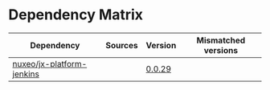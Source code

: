 # Dependency Matrix

Dependency | Sources | Version | Mismatched versions
---------- | ------- | ------- | -------------------
[nuxeo/jx-platform-jenkins](https://github.com/nuxeo/jx-platform-jenkins) |  | [0.0.29](https://github.com/nuxeo/jx-platform-jenkins/releases/tag/v0.0.29) | 
